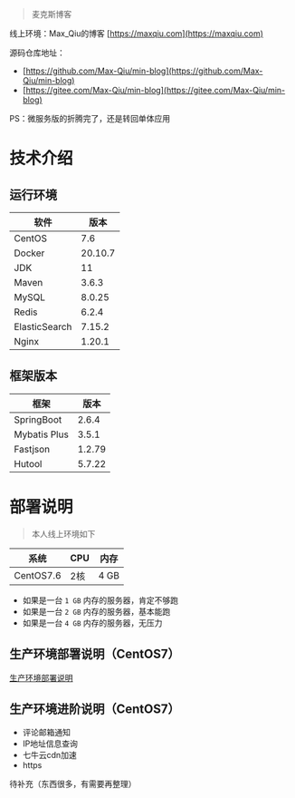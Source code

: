 > 麦克斯博客

线上环境：Max_Qiu的博客 [https://maxqiu.com](https://maxqiu.com)

源码仓库地址：

- [https://github.com/Max-Qiu/min-blog](https://github.com/Max-Qiu/min-blog)
- [https://gitee.com/Max-Qiu/min-blog](https://gitee.com/Max-Qiu/min-blog)

PS：微服务版的折腾完了，还是转回单体应用

# 技术介绍

## 运行环境

软件 | 版本
---|---
CentOS | 7.6
Docker | 20.10.7
JDK | 11
Maven | 3.6.3
MySQL | 8.0.25
Redis | 6.2.4
ElasticSearch | 7.15.2
Nginx | 1.20.1

## 框架版本

框架 | 版本
---|---
SpringBoot | 2.6.4
Mybatis Plus | 3.5.1
Fastjson | 1.2.79
Hutool | 5.7.22

# 部署说明

> 本人线上环境如下

系统 | CPU | 内存
---|---|---
CentOS7.6 | 2核 | 4 GB

- 如果是一台 `1 GB` 内存的服务器，肯定不够跑
- 如果是一台 `2 GB` 内存的服务器，基本能跑
- 如果是一台 `4 GB` 内存的服务器，无压力

## 生产环境部署说明（CentOS7）

[生产环境部署说明](README_PRO.md)

## 生产环境进阶说明（CentOS7）

- 评论邮箱通知
- IP地址信息查询
- 七牛云cdn加速
- https

待补充（东西很多，有需要再整理）
